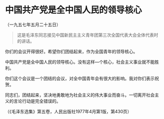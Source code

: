 # 中国共产党是全中国人民的领导核心  
（一九五七年五月二十五日）  
  
> 这是毛泽东同志接见中国新民主主义青年团第三次全国代表大会全体代表时的讲话。   
  

你们的会议开得很好。希望你们团结起来，作为全国青年的领导核心。   
  

中国共产党是全中国人民的领导核心。没有这样—个核心，社会主义事业就不能胜利。   
  

你们这个会议是一个团结的会议，对全中国青年会有很大的影响。我对你们表示祝贺。   
  

同志们，团结起来，坚决地勇敢地为社会主义的伟大事业而奋斗。一切离开社会主义的言论行动是完全错误的。   
  
（《毛泽东选集》第五卷，人民出版社1977年4月第1版，第430页）   
  
  
   
  

   
  
  